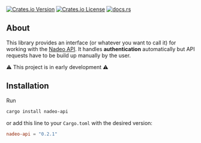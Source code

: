 [![Crates.io Version](https://img.shields.io/crates/v/nadeo-api)](https://crates.io/crates/nadeo-api)
[![Crates.io License](https://img.shields.io/crates/l/nadeo-api)](./LICENSE)
[![docs.rs](https://img.shields.io/docsrs/nadeo-api)](https://docs.rs/nadeo-api/)

About
---
This library provides an interface (or whatever you want to call it) for working with the [Nadeo API](https://webservices.openplanet.dev/). It handles **authentication** automatically but API requests have to be build up manually by the user.

⚠️ This project is in early development ⚠️

Installation
---

Run
```sh
cargo install nadeo-api
```

or add this line to your `Cargo.toml` with the desired version:
```toml
nadeo-api = "0.2.1"
```
